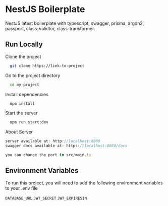 
# NestJS Boilerplate

NestJS latest boilerplate with typescript, swagger, prisma, argon2, passport, class-validtor, class-transformer.






## Run Locally

Clone the project

```bash
  git clone https://link-to-project
```

Go to the project directory

```bash
  cd my-project
```

Install dependencies

```bash
  npm install
```

Start the server

```bash
  npm run start:dev
```
About Server

```typescript
server available at: http://localhost:8080
swagger docs available at: https://localhost:8080/docs

you can change the port in src/main.ts

```


## Environment Variables

To run this project, you will need to add the following environment variables to your .env file

`DATABASE_URL`
`JWT_SECRET`
`JWT_EXPIRESIN`



